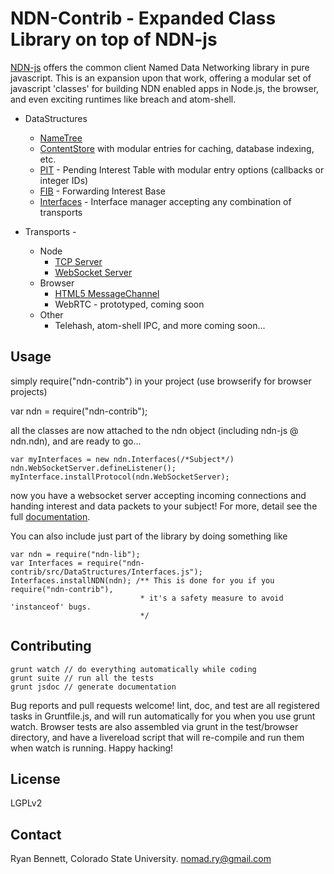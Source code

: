 NDN-Contrib - Expanded Class Library on top of NDN-js
=================

[NDN-js](https://github.com/named-data/ndn-js) offers the common client Named Data Networking library in pure javascript. This is an expansion upon that work, offering a modular set of javascript 'classes' for building NDN enabled apps in Node.js, the browser, and even exciting runtimes like breach and atom-shell.

* DataStructures 
  * [NameTree](http://rynomad.github.io/ndn-javascript-data-structures/doc/NameTree.html) 
  * [ContentStore](http://rynomad.github.io/ndn-javascript-data-structures/doc/ContentStore.html) with modular entries for caching, database indexing, etc.
  * [PIT](http://rynomad.github.io/ndn-javascript-data-structures/doc/PIT.html) - Pending Interest Table with modular entry options (callbacks or integer IDs)
  * [FIB](http://rynomad.github.io/ndn-javascript-data-structures/doc/FIB.html) - Forwarding Interest Base
  * [Interfaces](http://rynomad.github.io/ndn-javascript-data-structures/doc/Interfaces.html) - Interface manager accepting any combination of transports

* Transports - 
  * Node
    * [TCP Server](http://rynomad.github.io/ndn-javascript-data-structures/doc/TCPServerTransport.html)
    * [WebSocket Server](http://rynomad.github.io/ndn-javascript-data-structures/doc/WebSocketServerTransport.html)   
  * Browser
    * [HTML5 MessageChannel](http://rynomad.github.io/ndn-javascript-data-structures/doc/MessageChannelTransport.html)
    * WebRTC - prototyped, coming soon
  * Other
    * Telehash, atom-shell IPC, and more coming soon... 

Usage
-----
simply require("ndn-contrib") in your project (use browserify for browser projects)

   var ndn = require("ndn-contrib");

all the classes are now attached to the ndn object (including ndn-js @ ndn.ndn), and are ready to go...

    var myInterfaces = new ndn.Interfaces(/*Subject*/)
    ndn.WebSocketServer.defineListener();
    myInterface.installProtocol(ndn.WebSocketServer);

now you have a websocket server accepting incoming connections and handing interest and data packets to your subject! For more, detail see the full [documentation](http://rynomad.github.io/ndn-javascript-data-structures/doc/index.html).

You can also include just part of the library by doing something like

    var ndn = require("ndn-lib");
    var Interfaces = require("ndn-contrib/src/DataStructures/Interfaces.js");
    Interfaces.installNDN(ndn); /** This is done for you if you require("ndn-contrib"),
                                 * it's a safety measure to avoid 'instanceof' bugs.
                                 */

Contributing
-----------

    grunt watch // do everything automatically while coding
    grunt suite // run all the tests
    grunt jsdoc // generate documentation

Bug reports and pull requests welcome! lint, doc, and test are all registered tasks in Gruntfile.js, and will run automatically for you when you use grunt watch. Browser tests are also assembled via grunt in the test/browser directory, and have a livereload script that will re-compile and run them when watch is running. Happy hacking!

License
-------
LGPLv2

Contact
-------
Ryan Bennett, Colorado State University. nomad.ry@gmail.com
